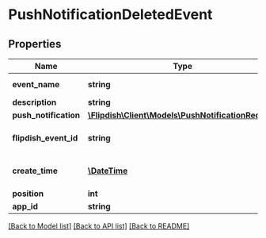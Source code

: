 # PushNotificationDeletedEvent

## Properties
Name | Type | Description | Notes
------------ | ------------- | ------------- | -------------
**event_name** | **string** | The event name | [optional] 
**description** | **string** |  | [optional] 
**push_notification** | [**\Flipdish\Client\Models\PushNotificationRequest**](PushNotificationRequest.md) |  | [optional] 
**flipdish_event_id** | **string** | The identitfier of the event | [optional] 
**create_time** | [**\DateTime**](\DateTime.md) | The time of creation of the event | [optional] 
**position** | **int** | Position | [optional] 
**app_id** | **string** | App id | [optional] 

[[Back to Model list]](../README.md#documentation-for-models) [[Back to API list]](../README.md#documentation-for-api-endpoints) [[Back to README]](../README.md)


